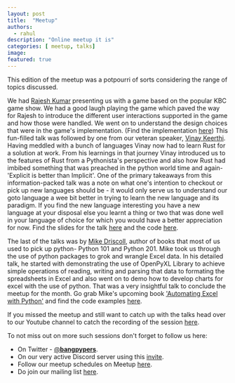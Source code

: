 ```yaml
---
layout: post
title:  "Meetup"
authors: 
  - rahul
description: "Online meetup it is"
categories: [ meetup, talks]
image:
featured: true
---
```

This edition of the meetup was a potpourri of sorts considering the range of topics discussed.

We had [Rajesh Kumar](https://github.com/rajesh-esaver) presenting us with a game based on the popular KBC game show. We had a good laugh playing the game which paved the way for Rajesh to introduce the different user interactions supported in the game and how those were handled. We went on to understand the design choices that were in the game's implementation. (Find the implementation [here](https://github.com/rajesh-esaver/emk-mock))
This fun-filled talk was followed by one from our veteran speaker, [Vinay Keerthi](https://twitter.com/stonecharioteer). Having meddled with a bunch of languages Vinay now had to learn Rust for a solution at work. From his learnings in that journey Vinay introduced us to the features of Rust from a Pythonista's perspective and also how Rust had imbibed something that was preached in the python world time and again-'Explicit is better than Implicit'. One of the primary takeaways from this information-packed talk was a note on what one's intention to checkout or pick up new languages should be - it would only serve us to understand our goto language a wee bit better in trying to learn the new language and its paradigm. If you find the new language interesting you have a new language at your disposal else you learnt a thing or two that was done well in your language of choice for which you would have a better appreciation for now. Find the slides for the talk [here](https://tinyurl.com/rust4pythonistas) and the code [here](https://github.com/stonecharioteer/blog/tree/master/talks/2022/bangpypers/rust_for_pythonistas).

The last of the talks was by [Mike Driscoll](https://twitter.com/driscollis), author of books that most of us used to pick up python- Python 101 and Python 201. Mike took us through the use of python packages to grok and wrangle Excel data. In his detailed talk, he started with demonstrating the use of OpenPyXL Library to achieve simple operations of reading, writing and parsing that data to formating the spreadsheets in Excel and also went on to demo how to develop charts for excel with the use of python. That was a very insightful talk to conclude the meetup for the month. Go grab Mike's upcoming book ['Automating Excel with Python'](https://leanpub.com/openpyxl) and find the code examples [here](https://github.com/driscollis/automating_excel_with_python).

If you missed the meetup and still want to catch up with the talks head over to our Youtube channel to catch the recording of the session [here](https://www.youtube.com/channel/UCIYL-l3N9VLFbqMum40D-1w).

To not miss out on more such sessions don't forget to follow us here:
- On Twitter - [@__bangpypers__](https://twitter.com/__bangpypers__).
- On our very active Discord server using this [invite](https://discord.com/invite/5hanJnWf9m).
- Follow our meetup schedules on Meetup [here](https://www.meetup.com/BangPypers/).
- Do join our mailing list [here](https://mail.python.org/mailman/listinfo/bangpypers).

